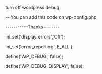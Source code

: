 turn off wordpress debug
 
-- You can add this code on wp-config.php

-----------Thanks--------

ini_set('display_errors','Off');

ini_set('error_reporting', E_ALL );

define('WP_DEBUG', false);

define('WP_DEBUG_DISPLAY', false);